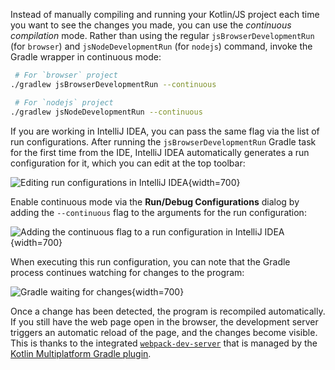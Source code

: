[//]: # (title: Development server and continuous compilation)

Instead of manually compiling and running your Kotlin/JS project each time you want to see the changes you made,
you can use the _continuous compilation_ mode. Rather than using the regular `jsBrowserDevelopmentRun` (for `browser`) and `jsNodeDevelopmentRun` (for `nodejs`) command, invoke the Gradle wrapper
in continuous mode:

```bash
 # For `browser` project
./gradlew jsBrowserDevelopmentRun --continuous

 # For `nodejs` project
./gradlew jsNodeDevelopmentRun --continuous
```

If you are working in IntelliJ IDEA, you can pass the same flag via the list of run configurations. After running the 
`jsBrowserDevelopmentRun` Gradle task for the first time from the IDE, IntelliJ IDEA automatically generates a run configuration for it,
which you can edit at the top toolbar:

![Editing run configurations in IntelliJ IDEA](edit-configurations.png){width=700}

Enable continuous mode via the **Run/Debug Configurations** dialog by adding the `--continuous` flag to the
arguments for the run configuration:

![Adding the continuous flag to a run configuration in IntelliJ IDEA](run-debug-configurations.png){width=700}

When executing this run configuration, you can note that the Gradle process continues watching for changes to the program:

![Gradle waiting for changes](waiting-for-changes.png){width=700}

Once a change has been detected, the program is recompiled automatically. If you still have the web page open in the browser,
the development server triggers an automatic reload of the page, and the changes become visible.
This is thanks to the integrated [`webpack-dev-server`](https://webpack.js.org/configuration/dev-server/) that is managed by the [Kotlin Multiplatform Gradle plugin](/docs/multiplatform/multiplatform-dsl-reference.html).